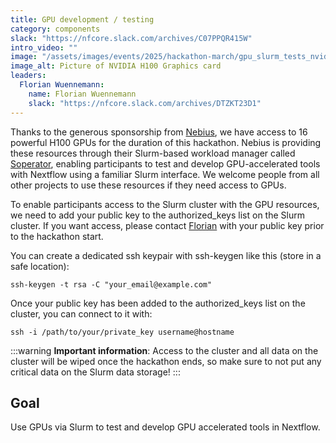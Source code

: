 ```yaml
---
title: GPU development / testing
category: components
slack: "https://nfcore.slack.com/archives/C07PPQR415W"
intro_video: ""
image: "/assets/images/events/2025/hackathon-march/gpu_slurm_tests_nvidia_h100.jpg"
image_alt: Picture of NVIDIA H100 Graphics card
leaders:
  Florian Wuennemann:
    name: Florian Wuennemann
    slack: "https://nfcore.slack.com/archives/DTZKT23D1"
---
```


Thanks to the generous sponsorship from [Nebius](https://nebius.com/), we have access to 16 powerful H100 GPUs for the duration of this hackathon. Nebius is providing these resources through their Slurm-based workload manager called [Soperator](https://nebius.com/services/soperator), enabling participants to test and develop GPU-accelerated tools with Nextflow using a familiar Slurm interface.
We welcome people from all other projects to use these resources if they need access to GPUs.

To enable participants access to the Slurm cluster with the GPU resources, we need to add your public key to the authorized_keys list on the Slurm cluster. If you want access, please contact [Florian](https://nfcore.slack.com/archives/DTZKT23D1) with your public key prior to the hackathon start.


You can create a dedicated ssh keypair with ssh-keygen like this (store in a safe location):

`ssh-keygen -t rsa -C "your_email@example.com"`

Once your public key has been added to the authorized_keys list on the cluster, you can connect to it with:

`ssh -i /path/to/your/private_key username@hostname`

:::warning
**Important information**: Access to the cluster and all data on the cluster will be wiped once the hackathon ends, so make sure to not put any critical data on the Slurm data storage!
:::

## Goal

Use GPUs via Slurm to test and develop GPU accelerated tools in Nextflow.
